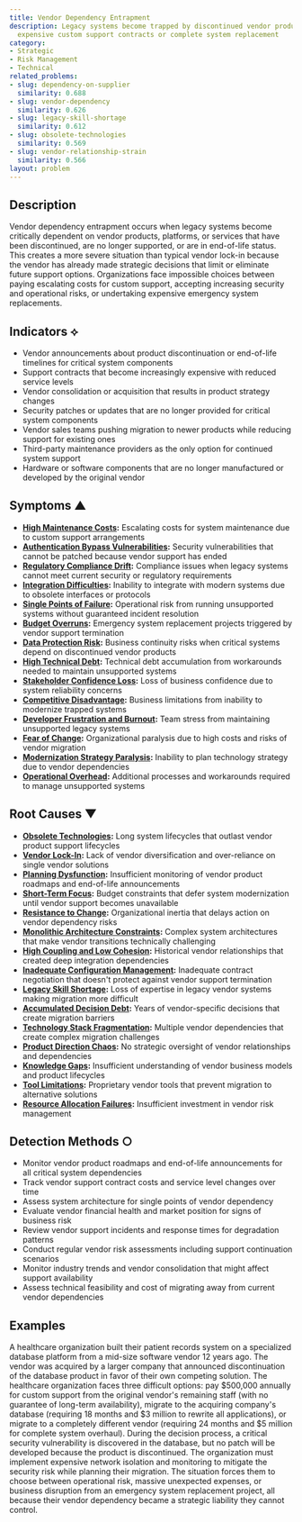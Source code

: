 ```yaml
---
title: Vendor Dependency Entrapment
description: Legacy systems become trapped by discontinued vendor products, forcing
  expensive custom support contracts or complete system replacement
category:
- Strategic
- Risk Management
- Technical
related_problems:
- slug: dependency-on-supplier
  similarity: 0.688
- slug: vendor-dependency
  similarity: 0.626
- slug: legacy-skill-shortage
  similarity: 0.612
- slug: obsolete-technologies
  similarity: 0.569
- slug: vendor-relationship-strain
  similarity: 0.566
layout: problem
---
```


## Description

Vendor dependency entrapment occurs when legacy systems become critically dependent on vendor products, platforms, or services that have been discontinued, are no longer supported, or are in end-of-life status. This creates a more severe situation than typical vendor lock-in because the vendor has already made strategic decisions that limit or eliminate future support options. Organizations face impossible choices between paying escalating costs for custom support, accepting increasing security and operational risks, or undertaking expensive emergency system replacements.

## Indicators ⟡

- Vendor announcements about product discontinuation or end-of-life timelines for critical system components
- Support contracts that become increasingly expensive with reduced service levels
- Vendor consolidation or acquisition that results in product strategy changes
- Security patches or updates that are no longer provided for critical system components
- Vendor sales teams pushing migration to newer products while reducing support for existing ones
- Third-party maintenance providers as the only option for continued system support
- Hardware or software components that are no longer manufactured or developed by the original vendor

## Symptoms ▲

- **[High Maintenance Costs](high-maintenance-costs.md):** Escalating costs for system maintenance due to custom support arrangements
- **[Authentication Bypass Vulnerabilities](authentication-bypass-vulnerabilities.md):** Security vulnerabilities that cannot be patched because vendor support has ended
- **[Regulatory Compliance Drift](regulatory-compliance-drift.md):** Compliance issues when legacy systems cannot meet current security or regulatory requirements
- **[Integration Difficulties](integration-difficulties.md):** Inability to integrate with modern systems due to obsolete interfaces or protocols
- **[Single Points of Failure](single-points-of-failure.md):** Operational risk from running unsupported systems without guaranteed incident resolution
- **[Budget Overruns](budget-overruns.md):** Emergency system replacement projects triggered by vendor support termination
- **[Data Protection Risk](data-protection-risk.md):** Business continuity risks when critical systems depend on discontinued vendor products
- **[High Technical Debt](high-technical-debt.md):** Technical debt accumulation from workarounds needed to maintain unsupported systems
- **[Stakeholder Confidence Loss](stakeholder-confidence-loss.md):** Loss of business confidence due to system reliability concerns
- **[Competitive Disadvantage](competitive-disadvantage.md):** Business limitations from inability to modernize trapped systems
- **[Developer Frustration and Burnout](developer-frustration-and-burnout.md):** Team stress from maintaining unsupported legacy systems
- **[Fear of Change](fear-of-change.md):** Organizational paralysis due to high costs and risks of vendor migration
- **[Modernization Strategy Paralysis](modernization-strategy-paralysis.md):** Inability to plan technology strategy due to vendor dependencies
- **[Operational Overhead](operational-overhead.md):** Additional processes and workarounds required to manage unsupported systems

## Root Causes ▼

- **[Obsolete Technologies](obsolete-technologies.md):** Long system lifecycles that outlast vendor product support lifecycles
- **[Vendor Lock-In](vendor-lock-in.md):** Lack of vendor diversification and over-reliance on single vendor solutions
- **[Planning Dysfunction](planning-dysfunction.md):** Insufficient monitoring of vendor product roadmaps and end-of-life announcements
- **[Short-Term Focus](short-term-focus.md):** Budget constraints that defer system modernization until vendor support becomes unavailable
- **[Resistance to Change](resistance-to-change.md):** Organizational inertia that delays action on vendor dependency risks
- **[Monolithic Architecture Constraints](monolithic-architecture-constraints.md):** Complex system architectures that make vendor transitions technically challenging
- **[High Coupling and Low Cohesion](high-coupling-low-cohesion.md):** Historical vendor relationships that created deep integration dependencies
- **[Inadequate Configuration Management](inadequate-configuration-management.md):** Inadequate contract negotiation that doesn't protect against vendor support termination
- **[Legacy Skill Shortage](legacy-skill-shortage.md):** Loss of expertise in legacy vendor systems making migration more difficult
- **[Accumulated Decision Debt](accumulated-decision-debt.md):** Years of vendor-specific decisions that create migration barriers
- **[Technology Stack Fragmentation](technology-stack-fragmentation.md):** Multiple vendor dependencies that create complex migration challenges
- **[Product Direction Chaos](product-direction-chaos.md):** No strategic oversight of vendor relationships and dependencies
- **[Knowledge Gaps](knowledge-gaps.md):** Insufficient understanding of vendor business models and product lifecycles
- **[Tool Limitations](tool-limitations.md):** Proprietary vendor tools that prevent migration to alternative solutions
- **[Resource Allocation Failures](resource-allocation-failures.md):** Insufficient investment in vendor risk management

## Detection Methods ○

- Monitor vendor product roadmaps and end-of-life announcements for all critical system dependencies
- Track vendor support contract costs and service level changes over time
- Assess system architecture for single points of vendor dependency
- Evaluate vendor financial health and market position for signs of business risk
- Review vendor support incidents and response times for degradation patterns
- Conduct regular vendor risk assessments including support continuation scenarios
- Monitor industry trends and vendor consolidation that might affect support availability
- Assess technical feasibility and cost of migrating away from current vendor dependencies

## Examples

A healthcare organization built their patient records system on a specialized database platform from a mid-size software vendor 12 years ago. The vendor was acquired by a larger company that announced discontinuation of the database product in favor of their own competing solution. The healthcare organization faces three difficult options: pay $500,000 annually for custom support from the original vendor's remaining staff (with no guarantee of long-term availability), migrate to the acquiring company's database (requiring 18 months and $3 million to rewrite all applications), or migrate to a completely different vendor (requiring 24 months and $5 million for complete system overhaul). During the decision process, a critical security vulnerability is discovered in the database, but no patch will be developed because the product is discontinued. The organization must implement expensive network isolation and monitoring to mitigate the security risk while planning their migration. The situation forces them to choose between operational risk, massive unexpected expenses, or business disruption from an emergency system replacement project, all because their vendor dependency became a strategic liability they cannot control.